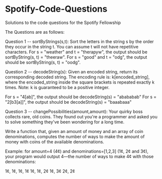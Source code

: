 # Spotify-Code-Questions
Solutions to the code questions for the Spotify Fellowship

The Questions are as follows:

Question 1 -- sortByStrings(s,t): Sort the letters in the string s by the order they occur in the string t. You can assume t will not have repetitive characters. For s = "weather" and t = "therapyw", the output should be sortByString(s, t) = "theeraw". For s = "good" and t = "odg", the output should be sortByString(s, t) = "oodg".


Question 2 -- decodeString(s): Given an encoded string, return its corresponding decoded string. 
The encoding rule is: k[encoded_string], where the encoded_string inside the square brackets is repeated exactly k times. Note: k is guaranteed to be a positive integer. 

For s = "4[ab]", the output should be decodeString(s) = "abababab" 
For s = "2[b3[a]]", the output should be decodeString(s) = "baaabaaa"


Question 3 -- changePossibilities(amount,amount): Your quirky boss collects rare, old coins. They found out you're a programmer and asked you to solve something they've been wondering for a long time. 

Write a function that, given an amount of money and an array of coin denominations, computes the number of ways to make the amount of money with coins of the available denominations. 

Example: for amount=4 (4¢) and denominations=[1,2,3] (1¢, 2¢ and 3¢), your program would output 4—the number of ways to make 4¢ with those denominations: 

1¢, 1¢, 1¢, 1¢
1¢, 1¢, 2¢
1¢, 3¢
2¢, 2¢
